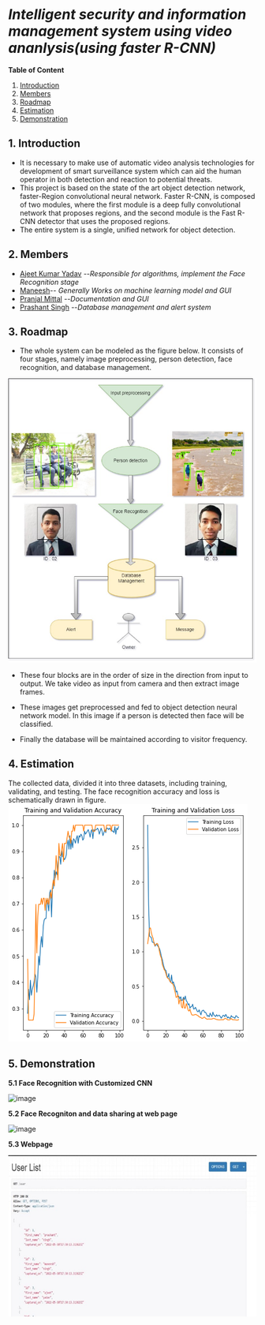 

# ***Intelligent security and information management system using video ananlysis(using faster R-CNN)***


**Table of Content**

1. [Introduction](#1-introduction)
2. [Members](#2-members)
3. [Roadmap](#3-roadmap)
4. [Estimation](#4-estimation)
5. [Demonstration](#5-demonstration) 

## 1. Introduction


* It is necessary to make use of automatic video analysis technologies for development of smart surveillance system which can aid the human operator in both detection and reaction to potential threats.
* This project is based on the state of the art object detection network, faster-Region convolutional neural network.  Faster R-CNN, is composed of two modules, where the first module is a deep fully convolutional network that proposes regions, and the second module is the Fast R-CNN detector that uses the proposed regions.  
* The entire system is a single, unified network for object detection.

## 2. Members
* [Ajeet Kumar Yadav](https://github.com/Ajeet-kumar1) --*Responsible for algorithms, implement the Face Recognition stage*
* [Maneesh](https://github.com/maneesh06)-- *Generally Works on machine learning model and GUI*
* [Pranjal Mittal](https://github.com/PranjalM99) --*Documentation and GUI*
* [Prashant Singh](https://github.com/prashant070800) --*Database management and alert system*

## 3. Roadmap

*  The whole system can be modeled as the figure below. It consists of four stages, namely image preprocessing, person detection, face recognition, and database management.
 
![image](https://github.com/prashant070800/Final-year-project/blob/main/images/Algo%20description.jpg)

*  These four blocks are in the order of size in the direction from input to output. We take video as input from camera and then extract image frames. 

*  These images get preprocessed and fed to object detection neural network model. In this image if a person is detected then face will be classified.

*  Finally the database will be maintained according to visitor frequency.

## 4. Estimation

The collected data, divided it into three datasets, including training, validating, and testing. The face recognition accuracy and loss is schematically drawn in figure.
![image](https://github.com/prashant070800/Final-year-project/blob/main/images/Output%20graph.png)


## 5. Demonstration

**5.1 Face Recognition with Customized CNN**

![image](https://github.com/prashant070800/Final-year-project/blob/main/images/ppt%20gif.gif)




**5.2 Face Recogniton and data sharing at web page**

![image](https://github.com/prashant070800/Final-year-project/blob/main/images/ezgif.com-gif-maker%20(1).gif)

**5.3 Webpage**

![image](https://github.com/prashant070800/Final-year-project/blob/main/images/Picture2.jpg)



